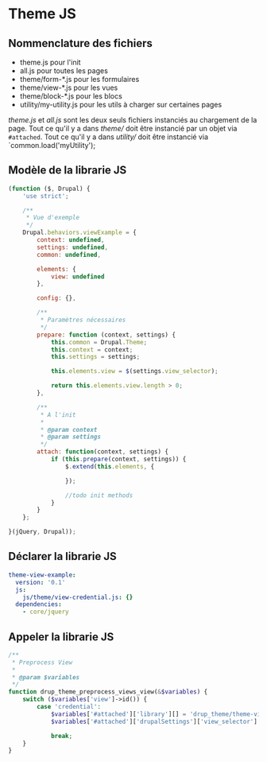 # Theme JS

## Nommenclature des fichiers

* theme.js pour l'init
* all.js pour toutes les pages
* theme/form-*.js pour les formulaires
* theme/view-*.js pour les vues
* theme/block-*.js pour les blocs
* utility/my-utility.js pour les utils à charger sur certaines pages

*theme.js* et *all.js* sont les deux seuls fichiers instanciés au chargement de la page.
Tout ce qu'il y a dans *theme/* doit être instancié par un objet via `#attached`.
Tout ce qu'il y a dans *utility/* doit être instancié via `common.load('myUtility');

## Modèle de la librarie JS

```js
(function ($, Drupal) {
    'use strict';

    /**
     * Vue d'exemple
     */
    Drupal.behaviors.viewExample = {
        context: undefined,
        settings: undefined,
        common: undefined,

        elements: {
            view: undefined
        },

        config: {},

        /**
         * Paramètres nécessaires
         */
        prepare: function (context, settings) {
            this.common = Drupal.Theme;
            this.context = context;
            this.settings = settings;

            this.elements.view = $(settings.view_selector);

            return this.elements.view.length > 0;
        },

        /**
         * A l'init
         *
         * @param context
         * @param settings
         */
        attach: function(context, settings) {
            if (this.prepare(context, settings)) {
                $.extend(this.elements, {

                });

                //todo init methods
            }
        }
    };

}(jQuery, Drupal));
```

## Déclarer la librarie JS

```yml
theme-view-example:
  version: '0.1'
  js:
    js/theme/view-credential.js: {}
  dependencies:
    - core/jquery
```

## Appeler la librarie JS

```php
/**
 * Preprocess View
 *
 * @param $variables
 */
function drup_theme_preprocess_views_view(&$variables) {    
    switch ($variables['view']->id()) {
        case 'credential':
            $variables['#attached']['library'][] = 'drup_theme/theme-view-example';
            $variables['#attached']['drupalSettings']['view_selector'] = 'div.view--' . Html::getId($variables['view']->id()) . '.view-display--' . Html::getId($variables['view']->current_display);

            break;
    }
}
```

